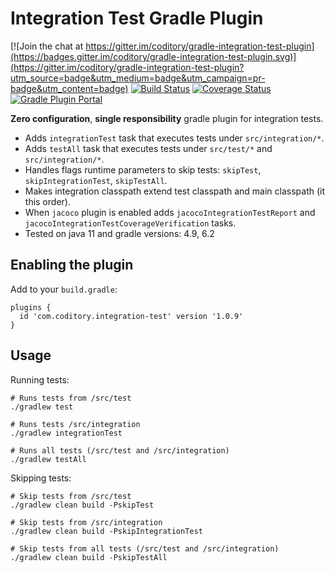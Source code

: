 # Integration Test Gradle Plugin

[![Join the chat at https://gitter.im/coditory/gradle-integration-test-plugin](https://badges.gitter.im/coditory/gradle-integration-test-plugin.svg)](https://gitter.im/coditory/gradle-integration-test-plugin?utm_source=badge&utm_medium=badge&utm_campaign=pr-badge&utm_content=badge)
[![Build Status](https://travis-ci.org/coditory/gradle-integration-test-plugin.svg?branch=master)](https://travis-ci.org/coditory/gradle-integration-test-plugin)
[![Coverage Status](https://coveralls.io/repos/github/coditory/gradle-integration-test-plugin/badge.svg)](https://coveralls.io/github/coditory/gradle-integration-test-plugin)
[![Gradle Plugin Portal](https://img.shields.io/badge/Plugin_Portal-v1.0.9-green.svg)](https://plugins.gradle.org/plugin/com.coditory.integration-test)

**Zero configuration**, **single responsibility** gradle plugin for integration tests.

- Adds `integrationTest` task that executes tests under `src/integration/*`.
- Adds `testAll` task that executes tests under `src/test/*` and `src/integration/*`.
- Handles flags runtime parameters to skip tests: `skipTest`, `skipIntegrationTest`, `skipTestAll`.
- Makes integration classpath extend test classpath and main classpath (it this order).
- When `jacoco` plugin is enabled adds `jacocoIntegrationTestReport` and `jacocoIntegrationTestCoverageVerification` tasks.
- Tested on java 11 and gradle versions: 4.9, 6.2

## Enabling the plugin

Add to your `build.gradle`:

```
plugins {
  id 'com.coditory.integration-test' version '1.0.9'
}
```

## Usage

Running tests:
```
# Runs tests from /src/test
./gradlew test

# Runs tests /src/integration
./gradlew integrationTest

# Runs all tests (/src/test and /src/integration)
./gradlew testAll
```

Skipping tests:
```
# Skip tests from /src/test
./gradlew clean build -PskipTest

# Skip tests from /src/integration
./gradlew clean build -PskipIntegrationTest

# Skip tests from all tests (/src/test and /src/integration)
./gradlew clean build -PskipTestAll
```